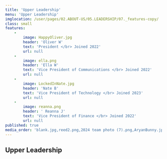 ```yaml
---
title: 'Upper Leadership'
menu: 'Upper Leadership'
imglocation: /user/pages/02.ABOUT-US/05.LEADERSHIP/07._features-copy/
class: small
features:
    -
        image: HappyOliver.jpg
        header: 'Oliver W'
        text: 'President </br> Joined 2022'
        url: null
    -
        image: ella.png
        header: 'Ella W'
        text: 'Vice President of Communications </br> Joined 2022'
        url: null
    -
        image: LockedInNate.jpg
        header: 'Nate B'
        text: 'Vice President of Technology </br> Joined 2023'
        url: null
    -
        image: reanna.png
        header: ' Reanna J'
        text: 'Vice President of Finance </br> Joined 2022'
        url: null
published: true
media_order: 'blank.jpg,reed2.png,2024 team photo (7).png,AryanBunny.jpg,GigglingMatthew.jpg,Zayway.jpg,AllisonImg-min.jpg,HappyOliver.jpg,LockedInNate.jpg'
---
```


## Upper Leadership